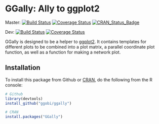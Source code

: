 # GGally: Ally to ggplot2

Master: [![Build Status](https://travis-ci.org/ggobi/ggally.png?branch=master)](https://travis-ci.org/ggobi/ggally) [![Coverage Status](https://coveralls.io/repos/ggobi/ggally/badge.svg?branch=master)](https://coveralls.io/r/ggobi/ggally?branch=master) [![CRAN_Status_Badge](http://www.r-pkg.org/badges/version/GGally)](http://cran.r-project.org/package=GGally)


Dev: [![Build Status](https://travis-ci.org/ggobi/ggally.png?branch=dev)](https://travis-ci.org/ggobi/ggally) [![Coverage Status](https://coveralls.io/repos/ggobi/ggally/badge.svg?branch=dev)](https://coveralls.io/r/ggobi/ggally?branch=dev)

GGally is designed to be a helper to [ggplot2](http://docs.ggplot2.org/current/). It contains templates for different plots to be combined into a plot matrix, a parallel coordinate plot function, as well as a function for making a network plot.

## Installation

To install this package from Github or [CRAN](http://cran.r-project.org/web/packages/GGally/index.html), do the following from the R console:

```r
# Github
library(devtools)
install_github("ggobi/ggally")

# CRAN
install.packages("GGally")
```
